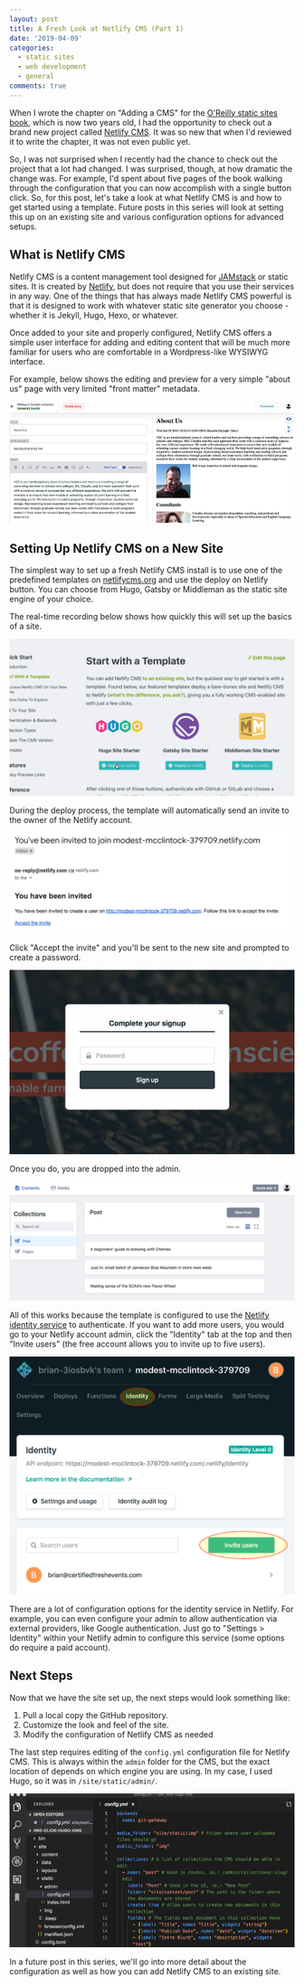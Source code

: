 ```yaml
---
layout: post
title: A Fresh Look at Netlify CMS (Part 1)
date: '2019-04-09'
categories:
  - static sites
  - web development
  - general
comments: true
---
```


When I wrote the chapter on "Adding a CMS" for the [O'Reilly static sites book](http://shop.oreilly.com/product/0636920051879.do), which is now two years old, I had the opportunity to check out a brand new project called [Netlify CMS](https://www.netlifycms.org/). It was so new that when I'd reviewed it to write the chapter, it was not even public yet.

So, I was not surprised when I recently had the chance to check out the project that a lot had changed. I was surprised, though, at how dramatic the change was. For example, I'd spent about five pages of the book walking through the configuration that you can now accomplish with a single button click. So, for this post, let's take a look at what Netlify CMS is and how to get started using a template. Future posts in this series will look at setting this up on an existing site and various configuration options for advanced setups.

## What is Netlify CMS

Netlify CMS is a content management tool designed for [JAMstack](https://jamstack.org/) or static sites. It is created by [Netlify](https://www.netlify.com/), but does not require that you use their services in any way. One of the things that has always made Netlify CMS powerful is that it is designed to work with whatever static site generator you choose - whether it is Jekyll, Hugo, Hexo, or whatever.

Once added to your site and properly configured, Netlify CMS offers a simple user interface for adding and editing content that will be much more familiar for users who are comfortable in a Wordpress-like WYSIWYG interface.

For example, below shows the editing and preview for a very simple "about us" page with very limited "front matter" metadata.

![netlify cms admin wysiwyg](/images/posts/netlifycms/netlifycms-admin.png)

## Setting Up Netlify CMS on a New Site

The simplest way to set up a fresh Netlify CMS install is to use one of the predefined templates on [netlifycms.org](https://www.netlifycms.org/docs/start-with-a-template/) and use the deploy on Netlify button. You can choose from Hugo, Gatsby or Middleman as the static site engine of your choice.

The real-time recording below shows how quickly this will set up the basics of a site.

![setting up a new netlify cms site](/images/posts/netlifycms/set-up-new-site.gif)

During the deploy process, the template will automatically send an invite to the owner of the Netlify account.

![invite](/images/posts/netlifycms/invite.png)

Click "Accept the invite" and you'll be sent to the new site and prompted to create a password.

![creating a password](/images/posts/netlifycms/password.png)

Once you do, you are dropped into the admin.

![netlify cms admin main page](/images/posts/netlifycms/admin.png)

All of this works because the template is configured to use the [Netlify identity service](https://www.netlify.com/docs/identity/) to authenticate. If you want to add more users, you would go to your Netlify account admin, click the "Identity" tab at the top and then "Invite users" (the free account allows you to invite up to five users).

![invite new users](/images/posts/netlifycms/invite-new.png)

There are a lot of configuration options for the identity service in Netlify. For example, you can even configure your admin to allow authentication via external providers, like Google authentication. Just go to "Settings > Identity" within your Netlify admin to configure this service (some options do require a paid account).

## Next Steps

Now that we have the site set up, the next steps would look something like:

1. Pull a local copy the GitHub repository.
2. Customize the look and feel of the site.
3. Modify the configuration of Netlify CMS as needed

The last step requires editing of the `config.yml` configuration file for Netlify CMS. This is always within the `admin` folder for the CMS, but the exact location of depends on which engine you are using. In my case, I used Hugo, so it was in `/site/static/admin/`.

![netlify cms configuration file](/images/posts/netlifycms/config.png)

In a future post in this series, we'll go into more detail about the configuration as well as how you can add Netlify CMS to an existing site.
